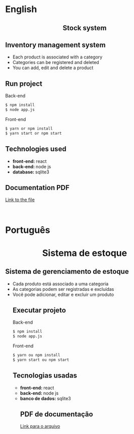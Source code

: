 <h1>English</h1>
<h2 align = "center">Stock system</h2>

## Inventory management system
<ul>
   <li> Each product is associated with a category </li>
   <li> Categories can be registered and deleted </li>
   <li> You can add, edit and delete a product </li>
</ul
<br/>

## Run project

Back-end 
```bash
$ npm install
$ node app.js
```

Front-end 
```bash
$ yarn or npm install
$ yarn start or npm start
```

## Technologies used
<ul>
  <li><strong>front-end: </strong>react</li>
  <li><strong>back-end: </strong>node js</li>
  <li><strong>database: </strong>sqlite3</li>
</ul
<br/>

## Documentation PDF
<a href="https://drive.google.com/file/d/1OvX5Nar_4Ow2pd32KTerkgcIuS7g46iF/view?usp=sharing">Link to the file</a>

<br/>

<h1>Português</h1>
<h1 align = "center">Sistema de estoque </h1>

## Sistema de gerenciamento de estoque
<ul>
    <li> Cada produto está associado a uma categoria </li>
    <li> As categorias podem ser registradas e excluídas </li>
    <li> Você pode adicionar, editar e excluir um produto </li>
</ ul
<br/>

## Executar projeto

Back-end 
```bash
$ npm install
$ node app.js
```

Front-end 
```bash
$ yarn ou npm install
$ yarn start ou npm start
```

## Tecnologias usadas
<ul>
   <li> <strong> front-end: </strong> react </li>
   <li> <strong> back-end: </strong> node js </li>
   <li> <strong> banco de dados: </strong> sqlite3 </li>
</ ul
<br/>

## PDF de documentação
<a href="https://drive.google.com/file/d/1OvX5Nar_4Ow2pd32KTerkgcIuS7g46iF/view?usp=sharing"> Link para o arquivo </a>

